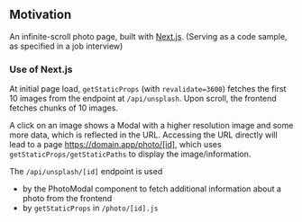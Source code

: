 ## Motivation

An infinite-scroll photo page, built with [Next.js](https://nextjs.org/). 
(Serving as a code sample, as specified in a job interview)

### Use of Next.js

At initial page load, `getStaticProps` (with `revalidate=3600`) fetches the first 10 images from the endpoint at `/api/unsplash`. Upon scroll, the frontend fetches chunks of 10 images.

A click on an image shows a Modal with a higher resolution image and some more data, which is reflected in the URL. Accessing the URL directly will lead to a page https://domain.app/photo/[id], which uses `getStaticProps/getStaticPaths` to display the image/information.

The `/api/unsplash/[id]` endpoint is used

- by the PhotoModal component to fetch additional information about a photo from the frontend
- by `getStaticProps` in `/photo/[id].js`
